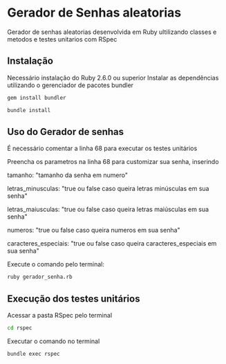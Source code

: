 # Gerador de Senhas aleatorias

Gerador de senhas aleatorias desenvolvida em Ruby ultilizando classes e metodos e testes unitarios com RSpec

## Instalação

Necessário instalação do Ruby 2.6.0 ou superior
Instalar as dependências utilizando o gerenciador de pacotes bundler

```bash
gem install bundler
```
```bash
bundle install
```

## Uso do Gerador de senhas

É necessário comentar a linha 68 para executar os testes unitários

Preencha os parametros na linha 68 para customizar sua senha, inserindo

tamanho: "tamanho da senha em numero"

letras_minusculas: "true ou false caso queira letras minúsculas em sua senha"

letras_maiusculas: "true ou false caso queira letras maiúsculas em sua senha"

numeros: "true ou false caso queira numeros em sua senha"

caracteres_especiais: "true ou false caso queira caracteres_especiais em sua senha"

Execute o comando pelo terminal:

```bash
ruby gerador_senha.rb
```

## Execução dos testes unitários
Acessar a pasta RSpec pelo terminal
```bash
cd rspec
```
Executar o comando no terminal
```bash
bundle exec rspec
```